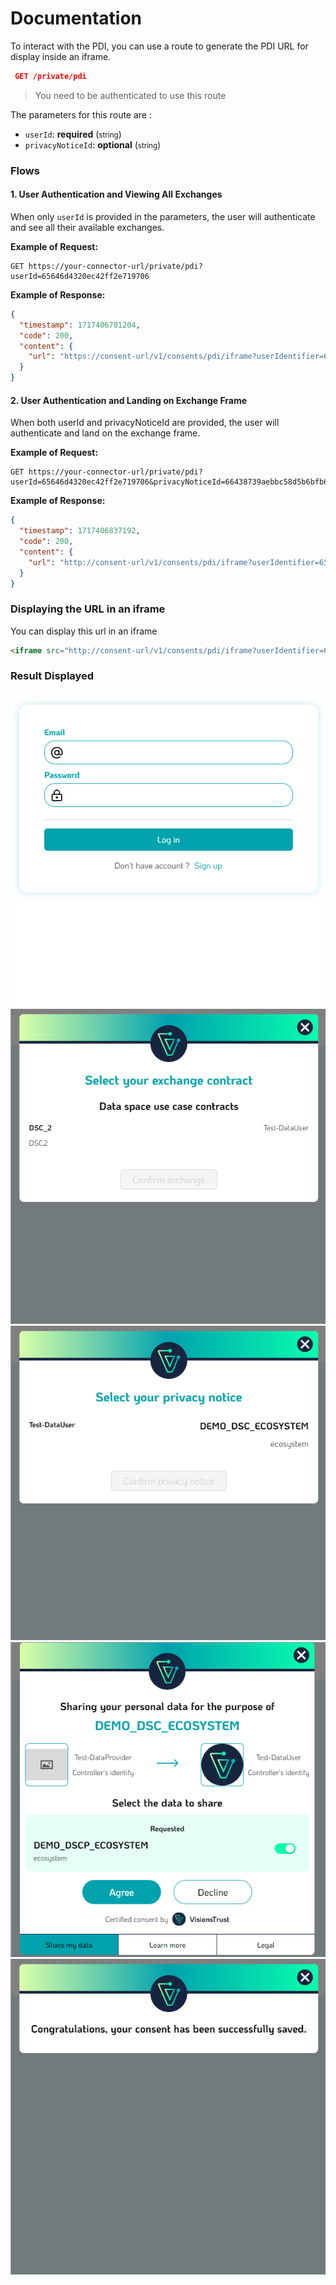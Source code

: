 # Documentation
To interact with the PDI, you can use a route to generate the PDI URL for display inside an iframe.

```json
 GET /private/pdi
```
>You need to be authenticated to use this route

The parameters for this route are :
- `userId`: **required** (<small>string</small>)
- `privacyNoticeId`: **optional** (<small>string</small>)
### Flows

#### 1. User Authentication and Viewing All Exchanges

When only `userId` is provided in the parameters, the user will authenticate and see all their available exchanges.

**Example of Request:**

```http
GET https://your-connector-url/private/pdi?userId=65646d4320ec42ff2e719706
```

**Example of Response:**
```json
{
  "timestamp": 1717406701204,
  "code": 200,
  "content": {
    "url": "https://consent-url/v1/consents/pdi/iframe?userIdentifier=65e9bf306f36b34319ef062c&participant=eyJhbGciOiJIUzI1NiIsInR5cCI6IkpXVCJ9.eyJzdWIiOiI2NWU5ZWZhNzc2M2EzNTU4MzI3NGRlYzUiLCJwYXJ0aWNpcGFudF9uYW1lIjoicGFydGljaXBhbnRUd28iLCJpYXQiOjE3MTc0MDY3MDEsImV4cCI6MTcxNzQxMDMwMX0.9Ij81mw0ZTdjcT3T8u_WDZZuxKFjJMm-OywIkBOEIho"
  }
}
```

#### 2. User Authentication and Landing on Exchange Frame
When both userId and privacyNoticeId are provided, the user will authenticate and land on the exchange frame.

**Example of Request:**

```http
GET https://your-connector-url/private/pdi?userId=65646d4320ec42ff2e719706&privacyNoticeId=66438739aebbc58d5b6bfb68
```

**Example of Response:**
```json
{
  "timestamp": 1717406837192,
  "code": 200,
  "content": {
    "url": "http://consent-url/v1/consents/pdi/iframe?userIdentifier=65e9bf306f36b34319ef062c&participant=eyJhbGciOiJIUzI1NiIsInR5cCI6IkpXVCJ9.eyJzdWIiOiI2NWU5ZWZhNzc2M2EzNTU4MzI3NGRlYzUiLCJwYXJ0aWNpcGFudF9uYW1lIjoicGFydGljaXBhbnRUd28iLCJpYXQiOjE3MTc0MDY4MzcsImV4cCI6MTcxNzQxMDQzN30.JF-BvIccoTYnIitfhcivgnrlL5B81xQRrXD8oNSt2l0&privacyNoticeId=6617ac91dcc9a52416ab08b9"
  }
}
```

### Displaying the URL in an iframe


You can display this url in an iframe
```html
<iframe src="http://consent-url/v1/consents/pdi/iframe?userIdentifier=65e9bf306f36b34319ef062c&participant=eyJhbGciOiJIUzI1NiIsInR5cCI6IkpXVCJ9.eyJzdWIiOiI2NWU5ZWZhNzc2M2EzNTU4MzI3NGRlYzUiLCJwYXJ0aWNpcGFudF9uYW1lIjoicGFydGljaXBhbnRUd28iLCJpYXQiOjE3MTc0MDY4MzcsImV4cCI6MTcxNzQxMDQzN30.JF-BvIccoTYnIitfhcivgnrlL5B81xQRrXD8oNSt2l0&privacyNoticeId=6617ac91dcc9a52416ab08b9"></iframe>
```

### Result Displayed
![User Auth step](./images/pdi-1.png)
![Exchanges step](./images/pdi-2.png)
![Privacy Notices step](./images/pdi-3.png)
![Privacy Notice step](./images/pdi-4.png)
![End step](./images/pdi-5.png)